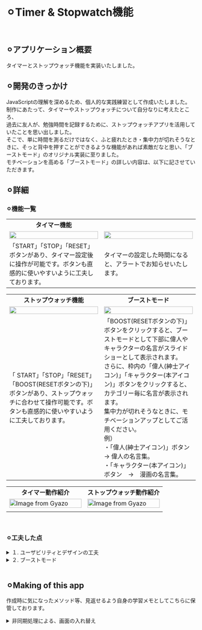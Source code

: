 # ⚪︎Timer & Stopwatch機能
<br>


## ⚪︎アプリケーション概要
タイマーとストップウォッチ機能を実装いたしました。
<br>


## ⚪︎開発のきっかけ
JavaScriptの理解を深めるため、個人的な実践練習として作成いたしました。<br>
制作にあたって、タイマーやストップウォッチについて自分なりに考えたところ、<br>
過去に友人が、勉強時間を記録するために、ストップウォッチアプリを活用していたことを思い出しました。<br>
そこで、単に時間を測るだけではなく、ふと疲れたとき・集中力が切れそうなときに、そっと背中を押すことができるような機能があれば素敵だなと思い、「ブーストモード」のオリジナル実装に至りました。<br>
モチベーションを高める「ブーストモード」の詳しい内容は、以下に記させていただきます。
<br>

## ⚪︎詳細
### ⚪︎機能一覧
<table width="100%" cellspacing="10">
  <tr>
    <td width="50%" align="center"><b>タイマー機能</b></td>
    <!-- <td width="50%" align="center"><b></b></td> -->
  </tr>
  <tr>
    <td width="50%"><img src="https://github.com/user-attachments/assets/77239507-bf55-4f3d-89dc-ba2d9fd5ee4f" width="100%"></td>
    <td width="50%"><img src="https://github.com/user-attachments/assets/1fb9be75-fdbc-4ac0-be73-da5b308df40c" width="100%"></td>
  </tr>
  <tr>
    <td width="50%">「START」「STOP」「RESET」ボタンがあり、タイマー設定後に操作が可能です。ボタンも直感的に使いやすいように工夫しております。</td>
    <td width="50%">タイマーの設定した時間になると、アラートでお知らせいたします。</td>
  </tr>
</table>

<table width="100%" cellspacing="10">
  <tr>
    <td width="50%" align="center"><b>ストップウォッチ機能</b></td>
    <td width="50%" align="center"><b>ブーストモード</b></td>
  </tr>
  <tr>
    <td width="50%"><img src="https://github.com/user-attachments/assets/05a35f3c-0e5a-4c8b-ae21-89b07f9924f1" width="100%"></td>
    <td width="50%"><img src="https://github.com/user-attachments/assets/898e4b30-7ee1-4bdd-b5b6-5e007797bacc" width="100%"></td>
  </tr>
  <tr>
    <td width="50%">「
      START」「STOP」「RESET」「BOOST(RESETボタンの下)」ボタンがあり、ストップウォッチに合わせて操作可能です。ボタンも直感的に使いやすいように工夫しております。
    </td>
    <td width="50%">
      「BOOST(RESETボタンの下)」ボタンをクリックすると、ブーストモードとして下部に偉人やキャラクターの名言がスライドショーとして表示されます。<br>
      さらに、枠内の「偉人(紳士アイコン)」「キャラクター(本アイコン)」ボタンをクリックすると、カテゴリー毎に名言が表示されます。<br>
      集中力が切れそうなときに、モチベーションアップとしてご活用ください。<br>
      例）<br>
      ・「偉人(紳士アイコン)」ボタン　→ 偉人の名言集。<br>
      ・「キャラクター(本アイコン)」ボタン　→　漫画の名言集。<br>
    </td>
  </tr>
</table>

<table width="100%" cellspacing="10">
  <tr>
    <td width="50%" align="center"><b>タイマー動作紹介</b></td>
    <td width="50%" align="center"><b>ストップウォッチ動作紹介</b></td>
  </tr>
  <tr>
    <td width="50%">
      <a href="https://gyazo.com/e5a871c59ed67d3f2ad580de40d4d0e8">
        <img src="https://i.gyazo.com/e5a871c59ed67d3f2ad580de40d4d0e8.gif" alt="Image from Gyazo" width="100%"/>
      </a>
    </td>
    <td width="50%">
      <a href="https://gyazo.com/a1a12135bca036c545c5e8604c4b42a2">
        <img src="https://i.gyazo.com/a1a12135bca036c545c5e8604c4b42a2.gif" alt="Image from Gyazo" width="100%"/>
      </a>
    </td>
  </tr>
  <tr>
    <td width="50%"></td>
    <td width="50%"></td>
  </tr>
</table>
<br>


### ⚪︎工夫した点
<details>
<summary>１. ユーザビリティとデザインの工夫</summary>
- タイマーやストップウォッチの基本的な機能に加え、ユーザーが次にどのボタンを押すべきか視覚的、尚且つ直感的にわかるようにボタンの背景色のタイミング等工夫いたしました。
</details>

<details>
<summary>２. ブーストモード</summary>
- 「ブーストモード」には「ランダム(初期設定)」「偉人名言」「キャラクター名言」とカテゴリー分けされており、ユーザーの気分にあったものを選べるようにしております。<br>
- タイマーやストップウォッチの本来の機能を損なわせないために、「ブーストモード」ボタンは、あえて控えめなデザイン(カーソルを合わせると現れるデザイン)にしております。<br>
- しかし、「ブーストモード」ボタンは、1度選択したらモチベーションアップのため目立つようにデザインしております。
</details>
<br>

## ⚪︎Making of this app 
作成時に気になったメソッド等、見返せるよう自身の学習メモとしてこちらに保管しております。</summary>
<details>
    <summary>非同期処理による、画面の入れ替え</summary>
    実装箇所：「timer」「stopwatch」タブをそれぞれクリックすると、タブに対応したビューを<div class="main">箇所に表示させる。<br>
      
    ```html:layout.html
        <div class="header">
            <button class="head tab_timer" data-file="timer.html" id="tabTimer">timer</button>
            <button class="head tab_stopwatch" data-file="stopwatch.html" id="tabStopWatch">stopwatch</button>
        </div>
        <div class="main">
          <!-- switch.jsにて"timer.html""stopwatch.html"を表示 -->
        </div>
    ```
<br>
    
    ```javascript:switch.js
       function loadPage(file, scriptPath){
          fetch(file)　　　　　　　　　　　　　　　　　　　　　　// fetch(※)でfileを受け取る
              .then(response => response.text())　　　　　　// 受け取ったfileをtextに変換
              .then(data => {
                  document.querySelector(".main").innerHTML = data;　　// layout.htmlのmain内 = dataと定義
                  
                  if (file === "timer.html" && !scriptLoaded.timer) {　// もしfileが"timer.html"でscriptLoaded.timer=falseの場合、
                      const script = document.createElement("script"); // ↓
                      script.src = scriptPath;                         // ↓
                      script.id = "dynamic-script-timer";              // 「<script src="scriptPath" id="dynamic-script-timer"></script>」を作成
                      document.body.appendChild(script);               // body内に↑を格納
                      scriptLoaded.timer = true;                       // scriptLoaded.timer = true にする
                  }
      
                  if (file === "stopwatch.html" && !scriptLoaded.stopwatch) { // 以下省略
                      const script = document.createElement("script");
                      script.src = scriptPath;
                      script.id = "dynamic-script-stopwatch";
                      document.body.appendChild(script);
                      scriptLoaded.stopwatch = true;
                  }
              })
              .catch(error => {
                  console.log('読み込みエラー:', error);
                  document.querySelector('.main').innerHTML = "<p>読み込みに失敗しました。</p>";
              });
        }
    ```
  <table width="80%" cellspacing="10">
  <tr>
    <td width="30%" align="left"><b>fetch</b></td>
    <td width="80%" align="left">
      <b>HTTPリクエスト（API通信）を非同期で行うJavaScriptのメソッド。<br>
        レスポンスそのもの（Response オブジェクト） を返すため、直接 HTML 文字列ではない。response.text() などで「中身」を取り出す必要がある。<br>
        イメージ: fetch() → 手紙をもらう / response.text() → 封筒を開けて中の手紙を読む 
      </b>
    </td>
  </tr>
  <tr>
    <td width="30%" align="left"><b>catch</b></td>
    <td width="80%" align="left"><b>fetchでエラー(404など)が起きた場合の処理を記述。</b></td>
  </tr>
</table>

</details>
